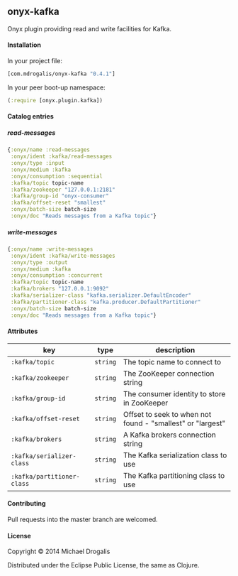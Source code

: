 ## onyx-kafka

Onyx plugin providing read and write facilities for Kafka.

#### Installation

In your project file:

```clojure
[com.mdrogalis/onyx-kafka "0.4.1"]
```

In your peer boot-up namespace:

```clojure
(:require [onyx.plugin.kafka])
```

#### Catalog entries

##### read-messages

```clojure
{:onyx/name :read-messages
 :onyx/ident :kafka/read-messages
 :onyx/type :input
 :onyx/medium :kafka
 :onyx/consumption :sequential
 :kafka/topic topic-name
 :kafka/zookeeper "127.0.0.1:2181"
 :kafka/group-id "onyx-consumer"
 :kafka/offset-reset "smallest"
 :onyx/batch-size batch-size
 :onyx/doc "Reads messages from a Kafka topic"}
```

##### write-messages

```clojure
{:onyx/name :write-messages
 :onyx/ident :kafka/write-messages
 :onyx/type :output
 :onyx/medium :kafka
 :onyx/consumption :concurrent
 :kafka/topic topic-name
 :kafka/brokers "127.0.0.1:9092"
 :kafka/serializer-class "kafka.serializer.DefaultEncoder"
 :kafka/partitioner-class "kafka.producer.DefaultPartitioner"
 :onyx/batch-size batch-size
 :onyx/doc "Reads messages from a Kafka topic"}
```

#### Attributes

|key                           | type      | description
|------------------------------|-----------|------------
|`:kafka/topic`                | `string`  | The topic name to connect to
|`:kafka/zookeeper`            | `string`  | The ZooKeeper connection string
|`:kafka/group-id`             | `string`  | The consumer identity to store in ZooKeeper
|`:kafka/offset-reset`         | `string`  | Offset to seek to when not found - "smallest" or "largest"
|`:kafka/brokers`              | `string`  | A Kafka brokers connection string
|`:kafka/serializer-class`     | `string`  | The Kafka serialization class to use
|`:kafka/partitioner-class`    | `string`  | The Kafka partitioning class to use

#### Contributing

Pull requests into the master branch are welcomed.

#### License

Copyright © 2014 Michael Drogalis

Distributed under the Eclipse Public License, the same as Clojure.